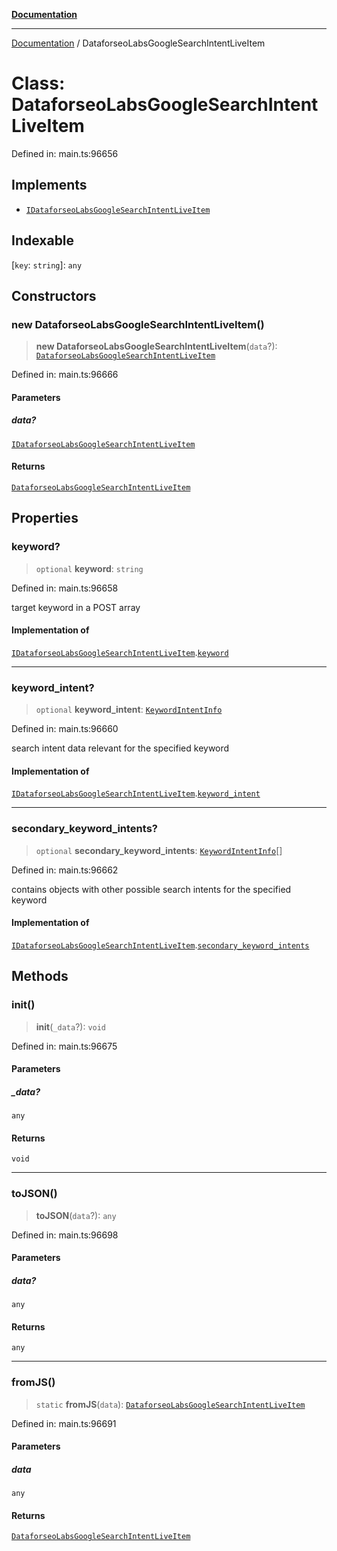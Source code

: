[**Documentation**](../README.md)

***

[Documentation](../README.md) / DataforseoLabsGoogleSearchIntentLiveItem

# Class: DataforseoLabsGoogleSearchIntentLiveItem

Defined in: main.ts:96656

## Implements

- [`IDataforseoLabsGoogleSearchIntentLiveItem`](../interfaces/IDataforseoLabsGoogleSearchIntentLiveItem.md)

## Indexable

\[`key`: `string`\]: `any`

## Constructors

### new DataforseoLabsGoogleSearchIntentLiveItem()

> **new DataforseoLabsGoogleSearchIntentLiveItem**(`data`?): [`DataforseoLabsGoogleSearchIntentLiveItem`](DataforseoLabsGoogleSearchIntentLiveItem.md)

Defined in: main.ts:96666

#### Parameters

##### data?

[`IDataforseoLabsGoogleSearchIntentLiveItem`](../interfaces/IDataforseoLabsGoogleSearchIntentLiveItem.md)

#### Returns

[`DataforseoLabsGoogleSearchIntentLiveItem`](DataforseoLabsGoogleSearchIntentLiveItem.md)

## Properties

### keyword?

> `optional` **keyword**: `string`

Defined in: main.ts:96658

target keyword in a POST array

#### Implementation of

[`IDataforseoLabsGoogleSearchIntentLiveItem`](../interfaces/IDataforseoLabsGoogleSearchIntentLiveItem.md).[`keyword`](../interfaces/IDataforseoLabsGoogleSearchIntentLiveItem.md#keyword)

***

### keyword\_intent?

> `optional` **keyword\_intent**: [`KeywordIntentInfo`](KeywordIntentInfo.md)

Defined in: main.ts:96660

search intent data relevant for the specified keyword

#### Implementation of

[`IDataforseoLabsGoogleSearchIntentLiveItem`](../interfaces/IDataforseoLabsGoogleSearchIntentLiveItem.md).[`keyword_intent`](../interfaces/IDataforseoLabsGoogleSearchIntentLiveItem.md#keyword_intent)

***

### secondary\_keyword\_intents?

> `optional` **secondary\_keyword\_intents**: [`KeywordIntentInfo`](KeywordIntentInfo.md)[]

Defined in: main.ts:96662

contains objects with other possible search intents for the specified keyword

#### Implementation of

[`IDataforseoLabsGoogleSearchIntentLiveItem`](../interfaces/IDataforseoLabsGoogleSearchIntentLiveItem.md).[`secondary_keyword_intents`](../interfaces/IDataforseoLabsGoogleSearchIntentLiveItem.md#secondary_keyword_intents)

## Methods

### init()

> **init**(`_data`?): `void`

Defined in: main.ts:96675

#### Parameters

##### \_data?

`any`

#### Returns

`void`

***

### toJSON()

> **toJSON**(`data`?): `any`

Defined in: main.ts:96698

#### Parameters

##### data?

`any`

#### Returns

`any`

***

### fromJS()

> `static` **fromJS**(`data`): [`DataforseoLabsGoogleSearchIntentLiveItem`](DataforseoLabsGoogleSearchIntentLiveItem.md)

Defined in: main.ts:96691

#### Parameters

##### data

`any`

#### Returns

[`DataforseoLabsGoogleSearchIntentLiveItem`](DataforseoLabsGoogleSearchIntentLiveItem.md)
